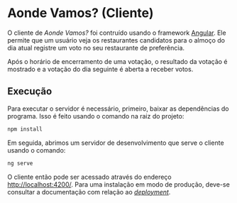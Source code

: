 Aonde Vamos? (Cliente)
=====================

O cliente de _Aonde Vamos?_ foi contruído usando o framework [Angular](https://angular.io). Ele permite que um usuário veja os restaurantes candidatos para o almoço do dia atual registre um voto no seu restaurante de preferência.

Após o horário de encerramento de uma votação, o resultado da votação é mostrado e a votação do dia seguinte é aberta a receber votos.

## Execução

Para executar o servidor é necessário, primeiro, baixar as dependências do programa. Isso é feito usando o comando na raiz do projeto:

```bash
npm install
```

Em seguida, abrimos um servidor de desenvolvimento que serve o cliente usando o comando:

```bash
ng serve
```

O cliente então pode ser acessado através do endereço [http://localhost:4200/](http://localhost:4200/).
Para uma instalação em modo de produção, deve-se consultar a documentação com relação ao [_deployment_](https://angular.io/guide/deployment).
